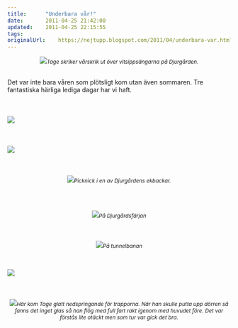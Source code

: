 ```yaml
---
title:		"Underbara vår!"
date:		2011-04-25 21:42:00
updated:	2011-04-25 22:15:55
tags: 	
originalUrl:	https://nejtupp.blogspot.com/2011/04/underbara-var.html
---
```


<div style="text-align: center;"><img src="../../../../img/Pa%25CC%258Askdag%2Bpa%25CC%258A%2BDjurga%25CC%258Arden-_MG_8808.jpg"><span style="font-size:85%;"><span style="font-style: italic;">Tage skriker vårskrik ut över vitsippsängarna på Djurgården.<br><br><br></span></span><div style="text-align: left;"><span style="font-size:100%;">Det var inte bara våren som plötsligt kom utan även sommaren.</span> Tre fantastiska härliga lediga dagar har vi haft.<br><span style="font-size:85%;"><span style="font-style: italic;"></span></span></div><div style="text-align: left;"><span style="font-size:85%;"><span style="font-style: italic;"></span></span><br><span style="font-size:85%;"><span style="font-style: italic;"></span></span></div></div><br><br><img src="../../../../img/Pa%25CC%258Askdag%2Bpa%25CC%258A%2BDjurga%25CC%258Arden-_MG_8864.jpg"><br><br><br><br><img src="../../../../img/Pa%25CC%258Askdag%2Bpa%25CC%258A%2BDjurga%25CC%258Arden-_MG_8877.jpg"><br><br><br><br><div style="text-align: center;"><img src="../../../../img/Pa%25CC%258Askdag%2Bpa%25CC%258A%2BDjurga%25CC%258Arden-_MG_8791.jpg"><span style="font-size:85%;"><span style="font-style: italic;">Picknick i en av Djurgårdens ekbackar.<br><br><br><br><br></span></span><div style="text-align: center;"><img src="../../../../img/Pa%25CC%258Askdag%2Bpa%25CC%258A%2BDjurga%25CC%258Arden-_MG_8931.jpg"><span style="font-size:85%;"><span style="font-style: italic;">På Djurgårdsfärjan</span></span><br><br><br></div><span style="font-size:85%;"><span style="font-style: italic;"><br></span></span></div><div style="text-align: center;"><img src="../../../../img/Pa%25CC%258Askdag%2Bpa%25CC%258A%2BDjurga%25CC%258Arden-_MG_8940.jpg"><span style="font-size:85%;"><span style="font-style: italic;">På tunnelbanan<br><br><br><br></span></span></div><img src="../../../../img/Pa%25CC%258Askdag%2Bpa%25CC%258A%2BDjurga%25CC%258Arden-_MG_8948.jpg"><br><br><br><br><div style="text-align: center;"><img src="../../../../img/Pa%25CC%258Askdag%2Bpa%25CC%258A%2BDjurga%25CC%258Arden-_MG_8967.jpg"><span style="font-size:85%;"><span style="font-style: italic;">Här kom Tage glatt nedspringande för trapporna. När han skulle putta upp dörren så fanns det inget glas så han flög med full fart rakt igenom med huvudet före. Det var förstås lite otäckt men som tur var gick det bra.</span><br></span></div>
<!-- no comments on this post -->